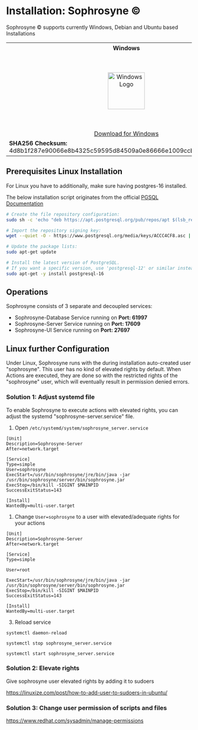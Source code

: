 # Installation: Sophrosyne ©

Sophrosyne ©  supports currently Windows, Debian and Ubuntu based Installations

<table>
  <tr>
    <th>Windows</th>
    <th>Debian/Ubuntu</th>
        <th>Debian/Ubuntu (elevated rights)</th>
  </tr>
  <tr>
    <td style="text-align: center;"><img src="/sophrosyne/v.1.0.0/_media/WINDOWS_LOGO.png" alt="Windows Logo" style="width:100px"></td>
    <td style="text-align: center;"><img src="/sophrosyne/v.1.0.0/_media/DEBIAN_UBUNTU_LOGO.png" alt="Linux Logo" style="width:200px"></td>
    <td style="text-align: center;"><img src="/sophrosyne/v.1.0.0/_media/DEBIAN_UBUNTU_LOGO.png" alt="Linux Logo" style="width:200px"></td>
  </tr>
  <tr>
    <td style="text-align: center;"><a href="https://api.onedrive.com/v1.0/shares/u!aHR0cHM6Ly8xZHJ2Lm1zL3UvcyFBaUx4dFpNV2M3NTJ2Yjl6S2p5ZWhfcVpBenJzWkE_ZT1mblNCN3c/root/content">Download for Windows</a></td>
    <td style="text-align: center;"><a href="       https://api.onedrive.com/v1.0/shares/u!aHR0cHM6Ly8xZHJ2Lm1zL3UvcyFBaUx4dFpNV2M3NTJ2Yjl4TWdrNHBKcV9MbkdqU1E_ZT00YzFRQVc/root/content">Download for Debian/Ubuntu</a></td>
    <td style="text-align: center;"><a href="https://api.onedrive.com/v1.0/shares/u!aHR0cHM6Ly8xZHJ2Lm1zL3UvcyFBaUx4dFpNV2M3NTJ2Yjl5dVVOUnE2X1N0VXl4d0E_ZT16ODBCdUw/root/content">Download for Debian/Ubuntu</a></td>
    </tr>
    <tr>
    <td>
      <strong>SHA256 Checksum:</strong> 4d8b1f287e90066e8b4325c59595d84509a0e86666e1009ccb4fdde6cd2d3c73
    </td>
    <td>
      <strong>SHA256 Checksum:</strong> af2728b88f0616efbf7fe6c76f2300132012a4b280c0d9830364d024396ad87f
    </td>
    <td>
      <strong>SHA256 Checksum:</strong> 198ef23a20004e7364546ea876b748bf1f9df9225221a073906ed994e201f31d
    </td>
  </tr>
</table>

## Prerequisites Linux Installation

For Linux you have to additionally, make sure having postgres-16 installed.

The below installation script originates from the official [PGSQL Documentation](https://www.postgresql.org/download/linux/debian/)

```bash
# Create the file repository configuration:
sudo sh -c 'echo "deb https://apt.postgresql.org/pub/repos/apt $(lsb_release -cs)-pgdg main" > /etc/apt/sources.list.d/pgdg.list'

# Import the repository signing key:
wget --quiet -O - https://www.postgresql.org/media/keys/ACCC4CF8.asc | sudo apt-key add -

# Update the package lists:
sudo apt-get update

# Install the latest version of PostgreSQL.
# If you want a specific version, use 'postgresql-12' or similar instead of 'postgresql':
sudo apt-get -y install postgresql-16
```

## Operations

Sophrosyne consists of 3 separate and decoupled services:

* Sophrosyne-Database Service running on <strong>Port: 61997</strong>
* Sophrosyne-Server Service running on <strong>Port: 17609</strong>
* Sophrosyne-UI Service running on <strong>Port: 27697</strong>

## Linux further Configuration

Under Linux, Sophrosyne runs with the during installation auto-created user "sophrosyne". This user has no kind of elevated rights by default. When Actions are executed, they are done so with the restricted rights of the "sophrosyne" user, which will eventually result in permission denied errors. 


### Solution 1: Adjust systemd file

To enable Sophrosyne to execute actions with elevated rights, you can adjust the systemd "sophrosyne-server.service" file.

1. Open 
```/etc/systemd/system/sophrosyne_server.service```

```text
[Unit]
Description=Sophrosyne-Server
After=network.target

[Service]
Type=simple
User=sophrosyne
ExecStart=/usr/bin/sophrosyne/jre/bin/java -jar /usr/bin/sophrosyne/server/bin/sophrosyne.jar
ExecStop=/bin/kill -SIGINT $MAINPID
SuccessExitStatus=143

[Install]
WantedBy=multi-user.target
```

1. Change ```User=sophrosyne``` to a user with elevated/adequate rights for your actions

```text
[Unit]
Description=Sophrosyne-Server
After=network.target

[Service]
Type=simple
```
```User=root```
```text
ExecStart=/usr/bin/sophrosyne/jre/bin/java -jar /usr/bin/sophrosyne/server/bin/sophrosyne.jar
ExecStop=/bin/kill -SIGINT $MAINPID
SuccessExitStatus=143

[Install]
WantedBy=multi-user.target
```

3. Reload service

```systemctl daemon-reload```

```systemctl stop sophrosyne_server.service```

```systemctl start sophrosyne_server.service```

### Solution 2: Elevate rights

Give sophrosyne user elevated rights by adding it to sudoers

https://linuxize.com/post/how-to-add-user-to-sudoers-in-ubuntu/

### Solution 3: Change user permission of scripts and files

https://www.redhat.com/sysadmin/manage-permissions

